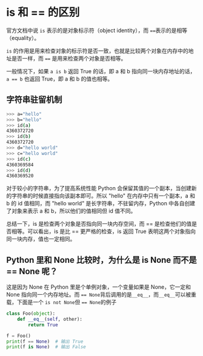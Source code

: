 # is 和 == 的区别

官方文档中说 `is` 表示的是对象标示符（object identity），而 `==`表示的是相等（equality）。

`is` 的作用是用来检查对象的标示符是否一致，也就是比较两个对象在内存中的地址是否一样，而 `==` 是用来检查两个对象是否相等。

一般情况下，如果 `a is b` 返回 True 的话，即 a 和 b 指向同一块内存地址的话，`a == b` 也返回 True，即 a 和 b 的值也相等。

## 字符串驻留机制

```bash
>>> a="hello"
>>> b="hello"
>>> id(a)
4360372720
>>> id(b)
4360372720
>>> d="hello world"
>>> c="hello world"
>>> id(c)
4360369584
>>> id(d)
4360369520
```

对于较小的字符串，为了提高系统性能 Python 会保留其值的一个副本，当创建新的字符串的时候直接指向该副本即可。所以 "hello" 在内存中只有一个副本，a 和 b 的 id 值相同，而 "hello world" 是长字符串，不驻留内存，Python 中各自创建了对象来表示 a 和 b，所以他们的值相同但 id 值不同。

总结一下，is 是检查两个对象是否指向同一块内存空间，而 == 是检查他们的值是否相等。可以看出，is 是比 == 更严格的检查，is 返回 True 表明这两个对象指向同一块内存，值也一定相同。

## Python 里和 None 比较时，为什么是 is None 而不是 == None 呢？

这是因为 None 在 Python 里是个单例对象，一个变量如果是 None，它一定和 None 指向同一个内存地址。而 `== None`背后调用的是`__eq__`，而`__eq__`可以被重载，下面是一个 `is not None`但 `== None`的例子

```python
class Foo(object):
    def __eq__(self, other):
        return True

f = Foo()
print(f == None)  # 输出 True
print(f is None)  # 输出 False
```
